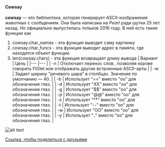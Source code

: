 #### Cowsay
__cowsay__ — это библиотека, которая генерирует ASCII-изображения животных с сообщением. Она была написана на *Pearl* ради шутки 25 лет назад. Но официально выпустилась тольков 2016 году. 
В ней есть такие функции как
1. cowsay.char_names - эта функция выводит саму картинку
2. cowsay.char_funcs - эта функция выводит адрес в памяти, где находится объект функции.
3. len(cowsay.chars) - эта функция возвращает длину вывода
| Вариант 	| Цель 	|
|---	|---	|
| -n 	| Отключает перенос слов , позволяя корове говорить FIGlet или отображать другие встроенные ASCII-арты 	|
| -w 	| Задает ширину "речевого шара" в столбцах. Значение по умолчанию — 40. 	|
| -b 	| Использует "==" вместо "oo" для обозначения глаз. 	|
| -d 	| Использует "XX" вместо "оо" для обозначения глаз. 	|
| -g 	| Использует "$$" вместо "оо" для обозначения глаз. 	|
| -p 	| Использует "@@" вместо "оо" для обозначения глаз. 	|
| -s 	| Использует "**" вместо "oo" для обозначения глаз. 	|
| -t 	| Использует "--" вместо "оо" для обозначения глаз. 	|
| -w 	| Использует "OO" вместо "оо" для обозначения глаз. 	|
| -y 	| Использует ".." вместо "оо" для обозначения глаз. 	| 

![alt text][logo]

[logo]: https://cdn.7tv.app/emote/63e795c1e6693504043eed8e/4x.webp
[Ссылка, чтобы поделиться с друзьями](https://github.com/hseAlexStep/creative_task1/main/README.md) 
